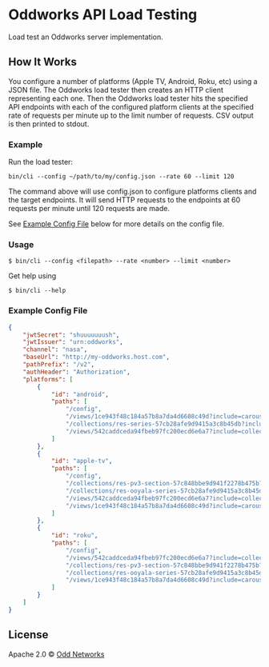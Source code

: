 Oddworks API Load Testing
=========================

Load test an Oddworks server implementation.

How It Works
------------
You configure a number of platforms (Apple TV, Android, Roku, etc) using a JSON file. The Oddworks load tester then creates an HTTP client representing each one. Then the Oddworks load tester hits the specified API endpoints with each of the configured platform clients at the specified rate of requests per minute up to the limit number of requests. CSV output is then printed to stdout.

### Example
Run the load tester:

```
bin/cli --config ~/path/to/my/config.json --rate 60 --limit 120
```

The command above will use config.json to configure platforms clients and the target endpoints. It will send HTTP requests to the endpoints at 60 requests per minute until 120 requests are made.

See [Example Config File](#example-config-file) below for more details on the config file.

### Usage

```
$ bin/cli --config <filepath> --rate <number> --limit <number>
```

Get help using

```
$ bin/cli --help
```

### Example Config File
```json
{
    "jwtSecret": "shuuuuuuush",
    "jwtIssuer": "urn:oddworks",
    "channel": "nasa",
    "baseUrl": "http://my-oddworks.host.com",
    "pathPrefix": "/v2",
    "authHeader": "Authorization",
    "platforms": [
        {
            "id": "android",
            "paths": [
                "/config",
                "/views/1ce943f48c184a57b8a7da4d6608c49d?include=carousel,rowlists",
                "/collections/res-series-57cb28afe9d9415a3c8b45db?include=entities",
                "/views/542caddceda94fbeb97fc200ecd6e6a7?include=collections"
            ]
        },
        {
            "id": "apple-tv",
            "paths": [
                "/config",
                "/collections/res-pv3-section-57c848bbe9d941f2278b475b?include=entities",
                "/collections/res-ooyala-series-57cb28afe9d9415a3c8b45db?include=entities",
                "/views/542caddceda94fbeb97fc200ecd6e6a7?include=collections",
                "/views/1ce943f48c184a57b8a7da4d6608c49d?include=carousel,rowlists"
            ]
        },
        {
            "id": "roku",
            "paths": [
                "/config",
                "/views/542caddceda94fbeb97fc200ecd6e6a7?include=collections",
                "/collections/res-pv3-section-57c848bbe9d941f2278b475b?include=entities",
                "/collections/res-ooyala-series-57cb28afe9d9415a3c8b45db?include=entities",
                "/views/1ce943f48c184a57b8a7da4d6608c49d?include=carousel,rowlists"
            ]
        }
    ]
}
```

License
-------
Apache 2.0 © [Odd Networks](http://oddnetworks.com)
